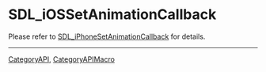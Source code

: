 # SDL_iOSSetAnimationCallback

Please refer to [SDL_iPhoneSetAnimationCallback](SDL_iPhoneSetAnimationCallback) for details.

----
[CategoryAPI](CategoryAPI), [CategoryAPIMacro](CategoryAPIMacro)

